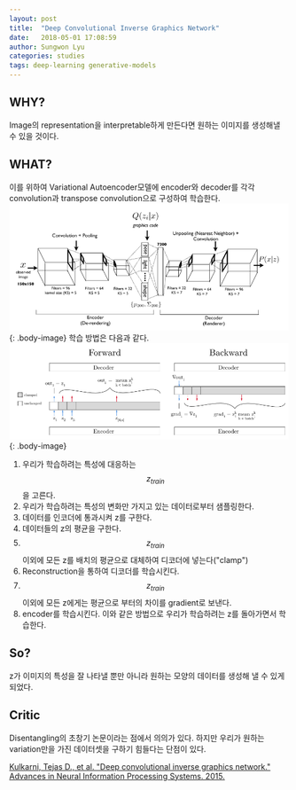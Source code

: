 ```yaml
---
layout: post
title:  "Deep Convolutional Inverse Graphics Network"
date:   2018-05-01 17:08:59
author: Sungwon Lyu
categories: studies
tags: deep-learning generative-models
---
```

## WHY? 
Image의 representation을 interpretable하게 만든다면 원하는 이미지를 생성해낼 수 있을 것이다.

## WHAT?
이를 위하여 Variational Autoencoder모델에 encoder와 decoder를 각각 convolution과 transpose convolution으로 구성하여 학습한다. 
![image](/assets/images/dcign1.png){: .body-image}
학습 방법은 다음과 같다. 
![image](/assets/images/dcign2.png){: .body-image}
1. 우리가 학습하려는 특성에 대응하는 $$z_{train}$$을 고른다.
2. 우리가 학습하려는 특성의 변화만 가지고 있는 데이터로부터 샘플링한다.
3. 데이터를 인코더에 통과시켜 z를 구한다.
4. 데이터들의 z의 평균을 구한다.
5. $$z_{train}$$이외에 모든 z를 배치의 평균으로 대체하여 디코더에 넣는다("clamp")
6. Reconstruction을 통하여 디코더를 학습시킨다.
7. $$z_{train}$$이외에 모든 z에게는 평균으로 부터의 차이를 gradient로 보낸다.
8. encoder를 학습시킨다. 
이와 같은 방법으로 우리가 학습하려는 z를 돌아가면서 학습한다. 

## So?
z가 이미지의 특성을 잘 나타낼 뿐만 아니라 원하는 모양의 데이터를 생성해 낼 수 있게 되었다. 

## Critic
Disentangling의 초창기 논문이라는 점에서 의의가 있다. 하지만 우리가 원하는 variation만을 가진 데이터셋을 구하기 힘들다는 단점이 있다. 

[Kulkarni, Tejas D., et al. "Deep convolutional inverse graphics network." Advances in Neural Information Processing Systems. 2015.](http://papers.nips.cc/paper/5851-deep-convolutional-inverse-graphics-network)
